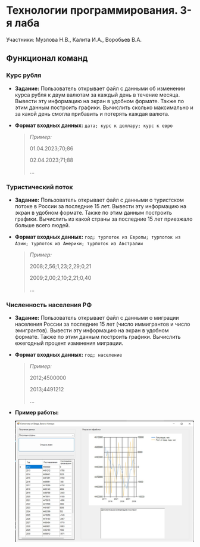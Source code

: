 # Технологии программирования. **3-я лаба**

Участники: Музлова Н.В., Калита И.А., Воробьев В.А.

## Функционал команд

###  Курс рубля

- **Задание:** Пользователь открывает файл с данными об изменении курса рубля к двум валютам за каждый день в течение месяца. Вывести эту информацию на экран в удобном формате. Также по этим данным построить графики. Вычислить сколько максимально и за какой день смогла прибавить и потерять каждая валюта.

- **Формат входных данных:** ```дата; курс к доллару; курс к евро```
    
  	> *Пример:*
	>
  	> 01.04.2023;70;86
	>
	> 02.04.2023;71;88
	> 
	> ...

### Туристический поток

- **Задание:** Пользователь открывает файл с данными о туристском потоке в России за последние 15 лет. Вывести эту информацию на экран в удобном формате. Также по этим данным построить графики. Вычислить из какой страны за последние 15 лет приезжало больше всего людей.

- **Формат входных данных:** ```год; турпоток из Европы; турпоток из Азии; турпоток из Америки; турпоток из Австралии```
    
  	> *Пример:*
	>
  	> 2008;2,56;1,23;2,29;0,21
	>
	> 2009;2,00;2,10;2,21;0,40
	> 
	> ...

### Численность населения РФ

- **Задание:** Пользователь открывает файл с данными о миграции населения России за последние 15 лет (число иммигрантов и число эмигрантов). Вывести эту информацию на экран в удобном формате. Также по этим данным построить графики. Вычислить ежегодный процент изменения миграции.

- **Формат входных данных:** ```год; население```
    
  	> *Пример:*
	>
  	> 2012;4500000
	>
	> 2013;4491212
	> 
	> ...

- **Пример работы:**

	![пример](readme_assets/population.jpg)
